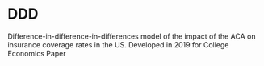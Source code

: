 # DDD
Difference-in-difference-in-differences model of the impact of the ACA on insurance coverage rates in the US. Developed in 2019 for College Economics Paper
